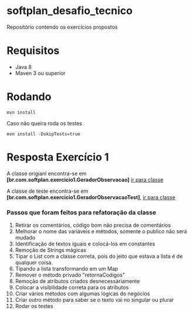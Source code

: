 # softplan_desafio_tecnico
Repositório contendo os exercícios propostos

# Requisitos
* Java 8
* Maven 3 ou superior

# Rodando

`mvn install`

Caso não queira roda os testes

`mvn install -DskipTests=true`

# Resposta Exercício 1

A classe origianl encontra-se em **[br.com.softplan.exercicio1.GeradorObservacao]** [ir para classe](https://github.com/gtorre2/softplan_desafio_tecnico/blob/master/Desafio/src/main/java/br/com/softplan/exercicio1/GeradorObservacao.java)

A classe de teste encontra-se em **[br.com.softplan.exercicio1.GeradorObservacaoTest]**, [ir para classe](https://github.com/gtorre2/softplan_desafio_tecnico/blob/master/Desafio/src/test/java/br/com/softplan/exercicio1/GeradorObservacaoTest.java)

### Passos que foram feitos para refatoração da classe

1. Retirar os comentários, código bom não precisa de comentários
2. Melhorar o nome das variáveis e métodos, somente o publico não será mudado
3. Identificação de textos iguais e colocá-los em constantes
4. Remoção de Strings mágicas
5. Tipar o List com a classe correta, pois do jeito que estava a lista é de qualquer coisa.
6. Tipando a lista transformando em um Map 
7. Remover o método privado "retornaCodigos"
8. Remoção de atributos criados desnecessáriamente
9. Colocar a visibilidade correta para os atributos
10. Criar vários métodos com algumas lógicas do negócios
11. Criar outro método para saber se o texto vai no singular ou plurar
11. Rodar os testes